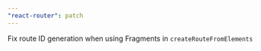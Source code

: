 ```yaml
---
"react-router": patch
---
```


Fix route ID generation when using Fragments in `createRouteFromElements`
